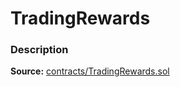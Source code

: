 # TradingRewards

### Description <a href="description" id="description"></a>

**Source:** [contracts/TradingRewards.sol](https://github.com/perifinance/peri-finance/blob/master/contracts/TradingRewards.sol)

